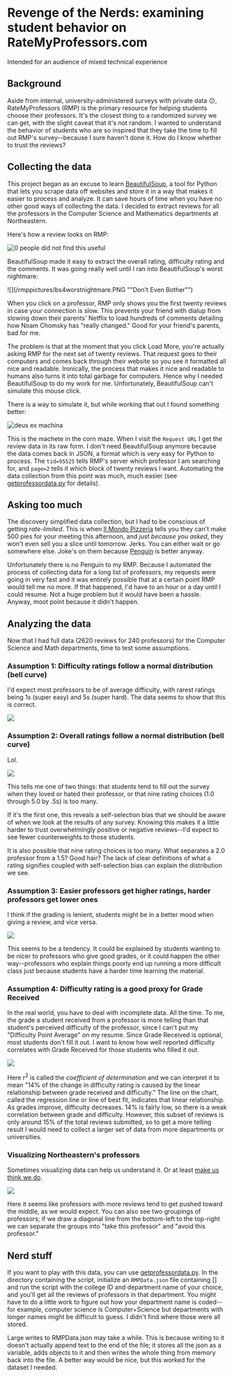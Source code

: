 # Revenge of the Nerds: examining student behavior on RateMyProfessors.com
Intended for an audience of mixed technical experience

## Background
Aside from internal, university-administered surveys with private data :confused:, RateMyProfessors (RMP) is the primary resource for helping students choose their professors. It's the closest thing to a randomized survey we can get, with the slight caveat that it's not random. I wanted to understand the behavior of students who are so inspired that they take the time to fill out RMP's survey--because I sure haven't done it. How do I know whether to trust the reviews?

## Collecting the data
This project began as an excuse to learn [BeautifulSoup](https://www.crummy.com/software/BeautifulSoup/bs4/doc/), a tool for Python that lets you scrape data off websites and store it in a way that makes it easier to process and analyze. It can save hours of time when you have no other good ways of collecting the data. I decided to extract reviews for all the professors in the Computer Science and Mathematics departments at Northeastern.

Here's how a review looks on RMP:

![](/rmppictures/olin.PNG "0 people did not find this useful")

BeautifulSoup made it easy to extract the overall rating, difficulty rating and the comments. It was going really well until I ran into BeautifulSoup's worst nightmare:

![](/rmppictures/bs4worstnightmare.PNG ""Don't Even Bother"")

When you click on a professor, RMP only shows you the first twenty reviews in case your connection is slow. This prevents your friend with dialup from slowing down their parents' Netflix to load hundreds of comments detailing how Noam Chomsky has "really changed." Good for your friend's parents, bad for me.

The problem is that at the moment that you click Load More, you're actually asking RMP for the next set of twenty reviews. That request goes to their computers and comes back through their website so you see it formatted all nice and readable. Ironically, the process that makes it nice and readable to humans also turns it into total garbage for computers. Hence why I needed BeautifulSoup to do my work for me. Unfortunately, BeautifulSoup can't simulate this mouse click.

There is a way to simulate it, but while working that out I found something better:

![](/rmppictures/thankfully.PNG "deus ex machina")

This is the machete in the corn maze. When I visit the `Request URL` I get the review data in its raw form. I don't need BeautifulSoup anymore because the data comes back in JSON, a format which is very easy for Python to process. The `tid=95525` tells RMP's server which professor I am searching for, and `page=2` tells it which block of twenty reviews I want. Automating the data collection from this point was much, much easier (see [getprofessordata.py](/getprofessordata.py) for details).

## Asking too much
The discovery simplified data collection, but I had to be conscious of getting *rate-limited*. This is when [Il Mondo Pizzeria](http://www.ilmondopizza.com/index.php) tells you they can't make 500 pies for your meeting this afternoon, and *just because you asked*, they won't even sell you a slice until tomorrow. Jerks. You can either wait or go somewhere else. Joke's on them because [Penguin](http://www.thepenguinpizza.com) is better anyway.

Unfortunately there is no Penguin to my RMP. Because I automated the process of collecting data for a long list of professors, my requests were going in very fast and it was entirely possible that at a certain point RMP would tell me no more. If that happened, I'd have to an hour or a day until I could resume. Not a huge problem but it would have been a hassle. Anyway, moot point because it didn't happen.

## Analyzing the data
Now that I had full data (2620 reviews for 240 professors) for the Computer Science and Math departments, time to test some assumptions.

### Assumption 1: Difficulty ratings follow a normal distribution (bell curve)
I'd expect most professors to be of average difficulty, with rarest ratings being 1s (super easy) and 5s (super hard). The data seems to show that this is correct.

![](/rmppictures/difficultycounts.png "")

### Assumption 2: Overall ratings follow a normal distribution (bell curve)
Lol.

![](/rmppictures/overallcounts.png "")

This tells me one of two things: that students tend to fill out the survey when they loved or hated their professor, or that nine rating choices (1.0 through 5.0 by .5s) is too many.

If it's the first one, this reveals a self-selection bias that we should be aware of when we look at the results of any survey. Knowing this makes it a little harder to trust overwhelmingly positive or negative reviews--I'd expect to see fewer counterweights to those students.

It is also possible that nine rating choices is too many. What separates a 2.0 professor from a 1.5? Good hair? The lack of clear definitions of what a rating signifies coupled with self-selection bias can explain the distribution we see.

### Assumption 3: Easier professors get higher ratings, harder professors get lower ones
I think if the grading is lenient, students might be in a better mood when giving a review, and vice versa.

![](/rmppictures/ratingpairs.png "")

This seems to be a tendency. It could be explained by students wanting to be nicer to professors who give good grades, or it could happen the other way--professors who explain things poorly end up running a more difficult class just because students have a harder time learning the material.

### Assumption 4: Difficulty rating is a good proxy for Grade Received
In the real world, you have to deal with incomplete data. All the time. To me, the grade a student received from a professor is more telling than that student's perceived difficulty of the professor, since I can't put my "Difficulty Point Average" on my resume. Since Grade Received is optional, most students don't fill it out. I want to know how well reported difficulty correlates with Grade Received for those students who filled it out.

![](/rmppictures/gradevsdifficulty.png "")

Here r<sup>2</sup> is called the *coefficient of determination* and we can interpret it to mean "14% of the change in difficulty rating is caused by the linear relationship between grade received and difficulty." The line on the chart, called the regression line or line of best fit, indicates that linear relationship. As grades improve, difficulty decreases. 14% is fairly low, so there is a weak correlation between grade and difficulty. However, this subset of reviews is only around 15% of the total reviews submitted, so to get a more telling result I would need to collect a larger set of data from more departments or universities.

### Visualizing Northeastern's professors
Sometimes visualizing data can help us understand it. Or at least [make us think we do](https://en.wikipedia.org/wiki/Dunning%E2%80%93Kruger_effect).

![](/rmppictures/professorscatter.png "")

Here it seems like professors with more reviews tend to get pushed toward the middle, as we would expect. You can also see two groupings of professors; if we draw a diagonal line from the bottom-left to the top-right we can separate the groups into "take this professor" and "avoid this professor."

## Nerd stuff
If you want to play with this data, you can use [getprofessordata.py](/getprofessordata.py). In the directory containing the script, initialize an `RMPData.json` file containing [] and run the script with the college ID and department name of your choice, and you'll get all the reviews of professors in that department. You might have to do a little work to figure out how your department name is coded--for example, computer science is Computer+Science but departments with longer names might be difficult to guess. I didn't find where those were all stored.

Large writes to RMPData.json may take a while. This is because writing to it doesn't actually append text to the end of the file; it stores all the json as a variable, adds objects to it and then writes the whole thing from memory back into the file. A better way would be nice, but this worked for the dataset I needed.

